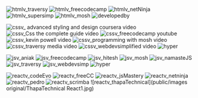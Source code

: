 <!-- HTML -->

![htmlv_traversy](https://github.com/jayk-gupta/web-resources-project/assets/100681165/823b622f-2a3c-4fd7-ac5f-fdacd6e1b127)
![htmlv_freecodecamp](https://github.com/jayk-gupta/web-resources-project/assets/100681165/b5f8f184-8fd1-4427-987f-a8e29f35d685)
![htmlv_netNinja](https://github.com/jayk-gupta/web-resources-project/assets/100681165/fdf90f18-2706-4131-8bcb-2b2e6bfb0a54)
![htmlv_supersimp](https://github.com/jayk-gupta/web-resources-project/assets/100681165/0444b48d-5761-4d8d-b936-1b1e5440f555)
![htmlv_mosh](https://github.com/jayk-gupta/web-resources-project/assets/100681165/c0bf1a4f-8c1d-4cf2-b3ec-a2430afd4811)
![developedby](https://github.com/devasyarajguru/web-resources-project/assets/84851506/7cfe9942-18c0-4bb7-904b-b1374524688d)

<!-- CSS -->

![cssv_ advanced styling and design coursera video](https://github.com/jayk-gupta/web-resources-project/assets/77445758/92e6da6e-59dd-4d5b-a407-26b19293b54e)
![cssv_Css the complete guide video](https://github.com/jayk-gupta/web-resources-project/assets/77445758/bf3b2b4a-19c5-4831-b22e-6850874a861e)
![cssv_freecodecamp youtube](https://github.com/jayk-gupta/web-resources-project/assets/77445758/990e1599-761e-4d0a-b909-c12a896143db)
![cssv_kevin powell video](https://github.com/jayk-gupta/web-resources-project/assets/77445758/63e563ee-64b8-4a30-a882-8657c03d3fa2)
![cssv_programming with mosh video](https://github.com/jayk-gupta/web-resources-project/assets/77445758/a1d7c738-902c-4207-a388-497aa44e1a0c)
![cssv_traversy media video](https://github.com/jayk-gupta/web-resources-project/assets/77445758/cb352944-b03b-417a-bfa9-f2ef35825a8b)
![cssv_webdevsimplified video](https://github.com/jayk-gupta/web-resources-project/assets/77445758/9f93463f-7e9d-4e57-9946-34e21851081d)
![hyper](https://github.com/Atharva-3000/web-resources-project/assets/72994819/80098f65-faa4-435f-9492-e0c3c6907470)

<!-- JS -->

![jsv_aniak](https://github.com/jayk-gupta/web-resources-project/assets/100681165/edf1ad71-314d-46c9-bf2f-f992b6983cf5)
![jsv_freecodecamp](https://github.com/jayk-gupta/web-resources-project/assets/100681165/a3778ffe-f6d2-4541-86a2-82b12348a841)
![jsv_hitesh](https://github.com/jayk-gupta/web-resources-project/assets/100681165/7296f3ac-aaac-4035-8c8b-f1819e4158fe)
![jsv_mosh](https://github.com/jayk-gupta/web-resources-project/assets/100681165/c5e96d7d-a044-40b8-b954-a72ba3f2df7f)
![jsv_namasteJS](https://github.com/jayk-gupta/web-resources-project/assets/100681165/352b93a0-2a15-49a4-bffb-e699fa779268)
![jsv_traversy](https://github.com/jayk-gupta/web-resources-project/assets/100681165/4626bcd1-b000-43b2-8bf7-ce8d75af6b3b)
![jsv_webdevsimp](https://github.com/jayk-gupta/web-resources-project/assets/100681165/559c3eff-33a4-4c55-b7ff-4907c06c2e05)
![hyper](https://github.com/Atharva-3000/web-resources-project/assets/72994819/80098f65-faa4-435f-9492-e0c3c6907470)

<!-- REACT -->

![reactv_codeEvo](https://github.com/jayk-gupta/web-resources-project/assets/100681165/9a09b94e-74a3-4891-bbdd-7d5a5d95a540)
![reactv_freeCC](https://github.com/jayk-gupta/web-resources-project/assets/100681165/6359edc3-19be-4fea-b716-d6010a56c425)
![reactv_jsMastery](https://github.com/jayk-gupta/web-resources-project/assets/100681165/598b715a-af12-4b7e-9f2f-73fa0c40ee40)
![reactv_netninja](https://github.com/jayk-gupta/web-resources-project/assets/100681165/9310a468-c7ce-4514-b5bb-761f9a4b3d7a)
![reactv_pedro](https://github.com/jayk-gupta/web-resources-project/assets/100681165/4b816e7f-7bb6-4185-8dc4-af61c63e12aa)
![reactv_scrimba](https://github.com/jayk-gupta/web-resources-project/assets/100681165/a9da5321-8618-4c6f-8f3c-9a494a6d3e10)
![reactv_thapaTechnical](public/images original/ThapaTechnical React1.jpg)
